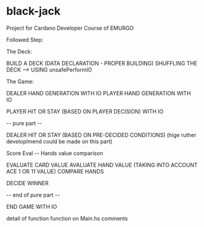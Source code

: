 # black-jack
Project for Cardano Developer Course of EMURGO

Followed Step:

The Deck:

BUILD A DECK (DATA DECLARATION - PROPER BUILDING)
SHUFFLING THE DECK --> USING unsafePerformIO 

The Game:

DEALER HAND GENERATION WITH IO
PLAYER HAND GENERATION WITH IO

PLAYER HIT OR STAY (BASED ON PLAYER DECISION) WITH IO

-- pure part --

DEALER HIT OR STAY (BASED ON PRE-DECIDED CONDITIONS) (hige ruther developlmend could be made on this part)


Score Eval -- Hands value comparison

EVALUATE CARD VALUE
AVALUATE HAND VALUE (TAKING INTO ACCOUNT ACE 1 OR 11 VALUE)
COMPARE HANDS

DECIDE WINNER

-- end of pure part --

END GAME WITH IO

detail of function function on Main.hs comments


